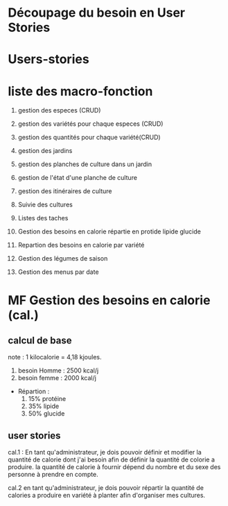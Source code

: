 #  Découpage du besoin en User Stories

# Users-stories

# liste des macro-fonction

1. gestion des especes (CRUD)
1. gestion des variétés pour chaque especes (CRUD)
1. gestion des quantités pour chaque variété(CRUD)

1. gestion des jardins 
1. gestion des planches de culture dans un jardin
1. gestion de l'état d'une planche de culture

1. gestion des itinéraires de culture 
2. Suivie des cultures
3. Listes des taches
4. Gestion des besoins en calorie répartie en protide lipide glucide
5. Repartion des besoins en calorie par variété
6. Gestion des légumes de saison
7. Gestion des menus par date 


# MF Gestion des besoins en calorie (cal.)

## calcul de base
note : 1 kilocalorie = 4,18 kjoules. 

1. besoin Homme : 2500 kcal/j  
1. besoin femme : 2000 kcal/j  

- Répartion : 
    1. 15% protéine 
    2. 35% lipide
    3. 50% glucide
    
## user stories

cal.1 : En tant qu'administrateur, je dois pouvoir définir et modifier la quantité de calorie dont j'ai besoin afin de définir la quantité de colorie a produire.
la quantité de calorie à fournir dépend du nombre  et du sexe des personne à prendre en compte.

cal.2 en tant qu'administrateur, je dois pouvoir répartir la quantité de calories a produire en variété à planter afin d'organiser mes cultures.










 


 
